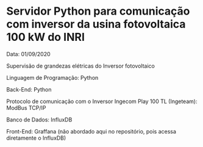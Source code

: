 # Servidor Python para comunicação com inversor da usina fotovoltaica 100 kW do INRI

Data: 01/09/2020

Supervisão de grandezas elétricas do Inversor fotovoltaico

Linguagem de Programação: Python

Back-End: Python

Protocolo de comunicação com o Inversor Ingecom Play 100 TL  (Ingeteam): ModBus TCP/IP

Banco de Dados: InfluxDB

Front-End: Graffana (não abordado aqui no repositório, pois acessa diretamente o InfluxDB)


